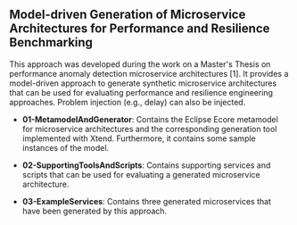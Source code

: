 ## Model-driven Generation of Microservice Architectures for Performance and Resilience Benchmarking

This approach was developed during the work on a Master's Thesis on performance anomaly detection microservice architectures [1].
It provides a model-driven approach to generate synthetic microservice architectures that can be used for evaluating performance  and resilience engineering approaches. Problem injection (e.g., delay) can also be injected.

* **01-MetamodelAndGenerator**: Contains the Eclipse Ecore metamodel for microservice architectures and the corresponding generation tool implemented with Xtend. Furthermore, it contains some sample instances of the model.

* **02-SupportingToolsAndScripts**: Contains supporting services and scripts that can be used for evaluating a generated microservice architecture.

* **03-ExampleServices**: Contains three generated microservices that have been generated by this approach.

